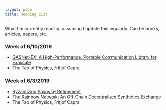 ```yaml
---
layout: page
title: Reading List
---
```


<p class="message">
    What I'm currently reading, assuming I update this regularly. Can be books, articles, papers, etc.
</p>

### Week of 6/10/2019

* [GASNet-EX: A High-Performance, Portable Communication Library for Exascale](https://gasnet.lbl.gov/pubs/gasnet-ex-lcpc18-6da6911-tech.pdf)
* The Tao of Physics, Fritjof Capra

### Week of 6/3/2019

* [Byzantizing Paxos by Refinement](https://lamport.azurewebsites.net/tla/byzsimple.pdf)
* [The Rainbow Network: An Off-Chain Decentralized Synthetics Exchange](https://rainbownet.work/RainbowNetwork.pdf)
* The Tao of Physics, Fritjof Capra
